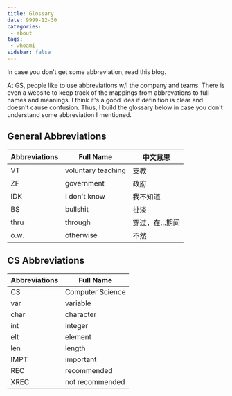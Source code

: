```yaml
---
title: Glossary
date: 9999-12-30
categories:
 - about
tags:
 - whoami
sidebar: false
---
```


In case you don't get some abbreviation, read this blog.

<!-- more -->

At GS, people like to use abbreviations w/i the company and teams. There is even a website to keep track of the mappings from abbrevations to full names and meanings. I think it's a good idea if definition is clear and doesn't cause confusion. Thus, I build the glossary below in case you don't understand some abbreviation I mentioned.

## General Abbreviations

| Abbreviations | Full Name | 中文意思
| ------------- | --------- | ------ |
| VT | voluntary teaching | 支教 |
| ZF | government | 政府 |
| IDK | I don't know | 我不知道 |
| BS | bullshit | 扯淡 |
| thru | through | 穿过，在...期间 |
| o.w. | otherwise | 不然 |

## CS Abbreviations

| Abbreviations | Full Name |
| ------------- | --------- |
| CS | Computer Science |
| var | variable |
| char | character |
| int | integer |
| elt | element |
| len | length |
| IMPT | important | 重要的 |
| REC | recommended | 推荐的 |
| XREC | not recommended | 不推荐的 |